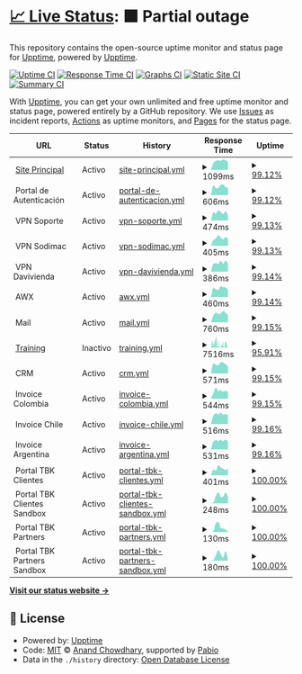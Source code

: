 # [📈 Live Status](https://demo.upptime.js.org): <!--live status--> **🟧 Partial outage**

This repository contains the open-source uptime monitor and status page for [Upptime](https://upptime.js.org), powered by [Upptime](https://github.com/upptime/upptime).

[![Uptime CI](https://github.com/dpkg-i-foo-deb/upptime/workflows/Uptime%20CI/badge.svg)](https://github.com/dpkg-i-foo-deb/upptime/actions?query=workflow%3A%22Uptime+CI%22)
[![Response Time CI](https://github.com/dpkg-i-foo-deb/upptime/workflows/Response%20Time%20CI/badge.svg)](https://github.com/dpkg-i-foo-deb/upptime/actions?query=workflow%3A%22Response+Time+CI%22)
[![Graphs CI](https://github.com/dpkg-i-foo-deb/upptime/workflows/Graphs%20CI/badge.svg)](https://github.com/dpkg-i-foo-deb/upptime/actions?query=workflow%3A%22Graphs+CI%22)
[![Static Site CI](https://github.com/dpkg-i-foo-deb/upptime/workflows/Static%20Site%20CI/badge.svg)](https://github.com/dpkg-i-foo-deb/upptime/actions?query=workflow%3A%22Static+Site+CI%22)
[![Summary CI](https://github.com/dpkg-i-foo-deb/upptime/workflows/Summary%20CI/badge.svg)](https://github.com/dpkg-i-foo-deb/upptime/actions?query=workflow%3A%22Summary+CI%22)

With [Upptime](https://upptime.js.org), you can get your own unlimited and free uptime monitor and status page, powered entirely by a GitHub repository. We use [Issues](https://github.com/upptime/upptime/issues) as incident reports, [Actions](https://github.com/dpkg-i-foo-deb/upptime/actions) as uptime monitors, and [Pages](https://demo.upptime.js.org) for the status page.

<!--start: status pages-->
<!-- This summary is generated by Upptime (https://github.com/upptime/upptime) -->
<!-- Do not edit this manually, your changes will be overwritten -->
<!-- prettier-ignore -->
| URL | Status | History | Response Time | Uptime |
| --- | ------ | ------- | ------------- | ------ |
| <img alt="" src="https://icons.duckduckgo.com/ip3/vc-soft.com.ico" height="13"> [Site Principal](https://vc-soft.com) | Activo | [site-principal.yml](https://github.com/dpkg-i-foo-deb/upptime/commits/HEAD/history/site-principal.yml) | <details><summary><img alt="Response time graph" src="./graphs/site-principal/response-time-week.png" height="20"> 1099ms</summary><br><a href="https://status.vc-soft.com/history/site-principal"><img alt="Response time 1166" src="https://img.shields.io/endpoint?url=https%3A%2F%2Fraw.githubusercontent.com%2Fdpkg-i-foo-deb%2Fupptime%2FHEAD%2Fapi%2Fsite-principal%2Fresponse-time.json"></a><br><a href="https://status.vc-soft.com/history/site-principal"><img alt="24-hour response time 1001" src="https://img.shields.io/endpoint?url=https%3A%2F%2Fraw.githubusercontent.com%2Fdpkg-i-foo-deb%2Fupptime%2FHEAD%2Fapi%2Fsite-principal%2Fresponse-time-day.json"></a><br><a href="https://status.vc-soft.com/history/site-principal"><img alt="7-day response time 1099" src="https://img.shields.io/endpoint?url=https%3A%2F%2Fraw.githubusercontent.com%2Fdpkg-i-foo-deb%2Fupptime%2FHEAD%2Fapi%2Fsite-principal%2Fresponse-time-week.json"></a><br><a href="https://status.vc-soft.com/history/site-principal"><img alt="30-day response time 1080" src="https://img.shields.io/endpoint?url=https%3A%2F%2Fraw.githubusercontent.com%2Fdpkg-i-foo-deb%2Fupptime%2FHEAD%2Fapi%2Fsite-principal%2Fresponse-time-month.json"></a><br><a href="https://status.vc-soft.com/history/site-principal"><img alt="1-year response time 1166" src="https://img.shields.io/endpoint?url=https%3A%2F%2Fraw.githubusercontent.com%2Fdpkg-i-foo-deb%2Fupptime%2FHEAD%2Fapi%2Fsite-principal%2Fresponse-time-year.json"></a></details> | <details><summary><a href="https://status.vc-soft.com/history/site-principal">99.12%</a></summary><a href="https://status.vc-soft.com/history/site-principal"><img alt="All-time uptime 98.89%" src="https://img.shields.io/endpoint?url=https%3A%2F%2Fraw.githubusercontent.com%2Fdpkg-i-foo-deb%2Fupptime%2FHEAD%2Fapi%2Fsite-principal%2Fuptime.json"></a><br><a href="https://status.vc-soft.com/history/site-principal"><img alt="24-hour uptime 100.00%" src="https://img.shields.io/endpoint?url=https%3A%2F%2Fraw.githubusercontent.com%2Fdpkg-i-foo-deb%2Fupptime%2FHEAD%2Fapi%2Fsite-principal%2Fuptime-day.json"></a><br><a href="https://status.vc-soft.com/history/site-principal"><img alt="7-day uptime 99.12%" src="https://img.shields.io/endpoint?url=https%3A%2F%2Fraw.githubusercontent.com%2Fdpkg-i-foo-deb%2Fupptime%2FHEAD%2Fapi%2Fsite-principal%2Fuptime-week.json"></a><br><a href="https://status.vc-soft.com/history/site-principal"><img alt="30-day uptime 98.54%" src="https://img.shields.io/endpoint?url=https%3A%2F%2Fraw.githubusercontent.com%2Fdpkg-i-foo-deb%2Fupptime%2FHEAD%2Fapi%2Fsite-principal%2Fuptime-month.json"></a><br><a href="https://status.vc-soft.com/history/site-principal"><img alt="1-year uptime 98.89%" src="https://img.shields.io/endpoint?url=https%3A%2F%2Fraw.githubusercontent.com%2Fdpkg-i-foo-deb%2Fupptime%2FHEAD%2Fapi%2Fsite-principal%2Fuptime-year.json"></a></details>
| <img alt="" src="https://icons.duckduckgo.com/ip3/null.ico" height="13"> Portal de Autenticación | Activo | [portal-de-autenticacion.yml](https://github.com/dpkg-i-foo-deb/upptime/commits/HEAD/history/portal-de-autenticacion.yml) | <details><summary><img alt="Response time graph" src="./graphs/portal-de-autenticacion/response-time-week.png" height="20"> 606ms</summary><br><a href="https://status.vc-soft.com/history/portal-de-autenticacion"><img alt="Response time 553" src="https://img.shields.io/endpoint?url=https%3A%2F%2Fraw.githubusercontent.com%2Fdpkg-i-foo-deb%2Fupptime%2FHEAD%2Fapi%2Fportal-de-autenticacion%2Fresponse-time.json"></a><br><a href="https://status.vc-soft.com/history/portal-de-autenticacion"><img alt="24-hour response time 535" src="https://img.shields.io/endpoint?url=https%3A%2F%2Fraw.githubusercontent.com%2Fdpkg-i-foo-deb%2Fupptime%2FHEAD%2Fapi%2Fportal-de-autenticacion%2Fresponse-time-day.json"></a><br><a href="https://status.vc-soft.com/history/portal-de-autenticacion"><img alt="7-day response time 606" src="https://img.shields.io/endpoint?url=https%3A%2F%2Fraw.githubusercontent.com%2Fdpkg-i-foo-deb%2Fupptime%2FHEAD%2Fapi%2Fportal-de-autenticacion%2Fresponse-time-week.json"></a><br><a href="https://status.vc-soft.com/history/portal-de-autenticacion"><img alt="30-day response time 553" src="https://img.shields.io/endpoint?url=https%3A%2F%2Fraw.githubusercontent.com%2Fdpkg-i-foo-deb%2Fupptime%2FHEAD%2Fapi%2Fportal-de-autenticacion%2Fresponse-time-month.json"></a><br><a href="https://status.vc-soft.com/history/portal-de-autenticacion"><img alt="1-year response time 553" src="https://img.shields.io/endpoint?url=https%3A%2F%2Fraw.githubusercontent.com%2Fdpkg-i-foo-deb%2Fupptime%2FHEAD%2Fapi%2Fportal-de-autenticacion%2Fresponse-time-year.json"></a></details> | <details><summary><a href="https://status.vc-soft.com/history/portal-de-autenticacion">99.12%</a></summary><a href="https://status.vc-soft.com/history/portal-de-autenticacion"><img alt="All-time uptime 99.49%" src="https://img.shields.io/endpoint?url=https%3A%2F%2Fraw.githubusercontent.com%2Fdpkg-i-foo-deb%2Fupptime%2FHEAD%2Fapi%2Fportal-de-autenticacion%2Fuptime.json"></a><br><a href="https://status.vc-soft.com/history/portal-de-autenticacion"><img alt="24-hour uptime 100.00%" src="https://img.shields.io/endpoint?url=https%3A%2F%2Fraw.githubusercontent.com%2Fdpkg-i-foo-deb%2Fupptime%2FHEAD%2Fapi%2Fportal-de-autenticacion%2Fuptime-day.json"></a><br><a href="https://status.vc-soft.com/history/portal-de-autenticacion"><img alt="7-day uptime 99.12%" src="https://img.shields.io/endpoint?url=https%3A%2F%2Fraw.githubusercontent.com%2Fdpkg-i-foo-deb%2Fupptime%2FHEAD%2Fapi%2Fportal-de-autenticacion%2Fuptime-week.json"></a><br><a href="https://status.vc-soft.com/history/portal-de-autenticacion"><img alt="30-day uptime 99.49%" src="https://img.shields.io/endpoint?url=https%3A%2F%2Fraw.githubusercontent.com%2Fdpkg-i-foo-deb%2Fupptime%2FHEAD%2Fapi%2Fportal-de-autenticacion%2Fuptime-month.json"></a><br><a href="https://status.vc-soft.com/history/portal-de-autenticacion"><img alt="1-year uptime 99.49%" src="https://img.shields.io/endpoint?url=https%3A%2F%2Fraw.githubusercontent.com%2Fdpkg-i-foo-deb%2Fupptime%2FHEAD%2Fapi%2Fportal-de-autenticacion%2Fuptime-year.json"></a></details>
| <img alt="" src="https://icons.duckduckgo.com/ip3/null.ico" height="13"> VPN Soporte | Activo | [vpn-soporte.yml](https://github.com/dpkg-i-foo-deb/upptime/commits/HEAD/history/vpn-soporte.yml) | <details><summary><img alt="Response time graph" src="./graphs/vpn-soporte/response-time-week.png" height="20"> 474ms</summary><br><a href="https://status.vc-soft.com/history/vpn-soporte"><img alt="Response time 415" src="https://img.shields.io/endpoint?url=https%3A%2F%2Fraw.githubusercontent.com%2Fdpkg-i-foo-deb%2Fupptime%2FHEAD%2Fapi%2Fvpn-soporte%2Fresponse-time.json"></a><br><a href="https://status.vc-soft.com/history/vpn-soporte"><img alt="24-hour response time 309" src="https://img.shields.io/endpoint?url=https%3A%2F%2Fraw.githubusercontent.com%2Fdpkg-i-foo-deb%2Fupptime%2FHEAD%2Fapi%2Fvpn-soporte%2Fresponse-time-day.json"></a><br><a href="https://status.vc-soft.com/history/vpn-soporte"><img alt="7-day response time 474" src="https://img.shields.io/endpoint?url=https%3A%2F%2Fraw.githubusercontent.com%2Fdpkg-i-foo-deb%2Fupptime%2FHEAD%2Fapi%2Fvpn-soporte%2Fresponse-time-week.json"></a><br><a href="https://status.vc-soft.com/history/vpn-soporte"><img alt="30-day response time 415" src="https://img.shields.io/endpoint?url=https%3A%2F%2Fraw.githubusercontent.com%2Fdpkg-i-foo-deb%2Fupptime%2FHEAD%2Fapi%2Fvpn-soporte%2Fresponse-time-month.json"></a><br><a href="https://status.vc-soft.com/history/vpn-soporte"><img alt="1-year response time 415" src="https://img.shields.io/endpoint?url=https%3A%2F%2Fraw.githubusercontent.com%2Fdpkg-i-foo-deb%2Fupptime%2FHEAD%2Fapi%2Fvpn-soporte%2Fresponse-time-year.json"></a></details> | <details><summary><a href="https://status.vc-soft.com/history/vpn-soporte">99.13%</a></summary><a href="https://status.vc-soft.com/history/vpn-soporte"><img alt="All-time uptime 99.71%" src="https://img.shields.io/endpoint?url=https%3A%2F%2Fraw.githubusercontent.com%2Fdpkg-i-foo-deb%2Fupptime%2FHEAD%2Fapi%2Fvpn-soporte%2Fuptime.json"></a><br><a href="https://status.vc-soft.com/history/vpn-soporte"><img alt="24-hour uptime 100.00%" src="https://img.shields.io/endpoint?url=https%3A%2F%2Fraw.githubusercontent.com%2Fdpkg-i-foo-deb%2Fupptime%2FHEAD%2Fapi%2Fvpn-soporte%2Fuptime-day.json"></a><br><a href="https://status.vc-soft.com/history/vpn-soporte"><img alt="7-day uptime 99.13%" src="https://img.shields.io/endpoint?url=https%3A%2F%2Fraw.githubusercontent.com%2Fdpkg-i-foo-deb%2Fupptime%2FHEAD%2Fapi%2Fvpn-soporte%2Fuptime-week.json"></a><br><a href="https://status.vc-soft.com/history/vpn-soporte"><img alt="30-day uptime 99.71%" src="https://img.shields.io/endpoint?url=https%3A%2F%2Fraw.githubusercontent.com%2Fdpkg-i-foo-deb%2Fupptime%2FHEAD%2Fapi%2Fvpn-soporte%2Fuptime-month.json"></a><br><a href="https://status.vc-soft.com/history/vpn-soporte"><img alt="1-year uptime 99.71%" src="https://img.shields.io/endpoint?url=https%3A%2F%2Fraw.githubusercontent.com%2Fdpkg-i-foo-deb%2Fupptime%2FHEAD%2Fapi%2Fvpn-soporte%2Fuptime-year.json"></a></details>
| <img alt="" src="https://icons.duckduckgo.com/ip3/null.ico" height="13"> VPN Sodimac | Activo | [vpn-sodimac.yml](https://github.com/dpkg-i-foo-deb/upptime/commits/HEAD/history/vpn-sodimac.yml) | <details><summary><img alt="Response time graph" src="./graphs/vpn-sodimac/response-time-week.png" height="20"> 405ms</summary><br><a href="https://status.vc-soft.com/history/vpn-sodimac"><img alt="Response time 382" src="https://img.shields.io/endpoint?url=https%3A%2F%2Fraw.githubusercontent.com%2Fdpkg-i-foo-deb%2Fupptime%2FHEAD%2Fapi%2Fvpn-sodimac%2Fresponse-time.json"></a><br><a href="https://status.vc-soft.com/history/vpn-sodimac"><img alt="24-hour response time 378" src="https://img.shields.io/endpoint?url=https%3A%2F%2Fraw.githubusercontent.com%2Fdpkg-i-foo-deb%2Fupptime%2FHEAD%2Fapi%2Fvpn-sodimac%2Fresponse-time-day.json"></a><br><a href="https://status.vc-soft.com/history/vpn-sodimac"><img alt="7-day response time 405" src="https://img.shields.io/endpoint?url=https%3A%2F%2Fraw.githubusercontent.com%2Fdpkg-i-foo-deb%2Fupptime%2FHEAD%2Fapi%2Fvpn-sodimac%2Fresponse-time-week.json"></a><br><a href="https://status.vc-soft.com/history/vpn-sodimac"><img alt="30-day response time 382" src="https://img.shields.io/endpoint?url=https%3A%2F%2Fraw.githubusercontent.com%2Fdpkg-i-foo-deb%2Fupptime%2FHEAD%2Fapi%2Fvpn-sodimac%2Fresponse-time-month.json"></a><br><a href="https://status.vc-soft.com/history/vpn-sodimac"><img alt="1-year response time 382" src="https://img.shields.io/endpoint?url=https%3A%2F%2Fraw.githubusercontent.com%2Fdpkg-i-foo-deb%2Fupptime%2FHEAD%2Fapi%2Fvpn-sodimac%2Fresponse-time-year.json"></a></details> | <details><summary><a href="https://status.vc-soft.com/history/vpn-sodimac">99.13%</a></summary><a href="https://status.vc-soft.com/history/vpn-sodimac"><img alt="All-time uptime 99.64%" src="https://img.shields.io/endpoint?url=https%3A%2F%2Fraw.githubusercontent.com%2Fdpkg-i-foo-deb%2Fupptime%2FHEAD%2Fapi%2Fvpn-sodimac%2Fuptime.json"></a><br><a href="https://status.vc-soft.com/history/vpn-sodimac"><img alt="24-hour uptime 100.00%" src="https://img.shields.io/endpoint?url=https%3A%2F%2Fraw.githubusercontent.com%2Fdpkg-i-foo-deb%2Fupptime%2FHEAD%2Fapi%2Fvpn-sodimac%2Fuptime-day.json"></a><br><a href="https://status.vc-soft.com/history/vpn-sodimac"><img alt="7-day uptime 99.13%" src="https://img.shields.io/endpoint?url=https%3A%2F%2Fraw.githubusercontent.com%2Fdpkg-i-foo-deb%2Fupptime%2FHEAD%2Fapi%2Fvpn-sodimac%2Fuptime-week.json"></a><br><a href="https://status.vc-soft.com/history/vpn-sodimac"><img alt="30-day uptime 99.64%" src="https://img.shields.io/endpoint?url=https%3A%2F%2Fraw.githubusercontent.com%2Fdpkg-i-foo-deb%2Fupptime%2FHEAD%2Fapi%2Fvpn-sodimac%2Fuptime-month.json"></a><br><a href="https://status.vc-soft.com/history/vpn-sodimac"><img alt="1-year uptime 99.64%" src="https://img.shields.io/endpoint?url=https%3A%2F%2Fraw.githubusercontent.com%2Fdpkg-i-foo-deb%2Fupptime%2FHEAD%2Fapi%2Fvpn-sodimac%2Fuptime-year.json"></a></details>
| <img alt="" src="https://icons.duckduckgo.com/ip3/null.ico" height="13"> VPN Davivienda | Activo | [vpn-davivienda.yml](https://github.com/dpkg-i-foo-deb/upptime/commits/HEAD/history/vpn-davivienda.yml) | <details><summary><img alt="Response time graph" src="./graphs/vpn-davivienda/response-time-week.png" height="20"> 386ms</summary><br><a href="https://status.vc-soft.com/history/vpn-davivienda"><img alt="Response time 378" src="https://img.shields.io/endpoint?url=https%3A%2F%2Fraw.githubusercontent.com%2Fdpkg-i-foo-deb%2Fupptime%2FHEAD%2Fapi%2Fvpn-davivienda%2Fresponse-time.json"></a><br><a href="https://status.vc-soft.com/history/vpn-davivienda"><img alt="24-hour response time 352" src="https://img.shields.io/endpoint?url=https%3A%2F%2Fraw.githubusercontent.com%2Fdpkg-i-foo-deb%2Fupptime%2FHEAD%2Fapi%2Fvpn-davivienda%2Fresponse-time-day.json"></a><br><a href="https://status.vc-soft.com/history/vpn-davivienda"><img alt="7-day response time 386" src="https://img.shields.io/endpoint?url=https%3A%2F%2Fraw.githubusercontent.com%2Fdpkg-i-foo-deb%2Fupptime%2FHEAD%2Fapi%2Fvpn-davivienda%2Fresponse-time-week.json"></a><br><a href="https://status.vc-soft.com/history/vpn-davivienda"><img alt="30-day response time 378" src="https://img.shields.io/endpoint?url=https%3A%2F%2Fraw.githubusercontent.com%2Fdpkg-i-foo-deb%2Fupptime%2FHEAD%2Fapi%2Fvpn-davivienda%2Fresponse-time-month.json"></a><br><a href="https://status.vc-soft.com/history/vpn-davivienda"><img alt="1-year response time 378" src="https://img.shields.io/endpoint?url=https%3A%2F%2Fraw.githubusercontent.com%2Fdpkg-i-foo-deb%2Fupptime%2FHEAD%2Fapi%2Fvpn-davivienda%2Fresponse-time-year.json"></a></details> | <details><summary><a href="https://status.vc-soft.com/history/vpn-davivienda">99.14%</a></summary><a href="https://status.vc-soft.com/history/vpn-davivienda"><img alt="All-time uptime 99.60%" src="https://img.shields.io/endpoint?url=https%3A%2F%2Fraw.githubusercontent.com%2Fdpkg-i-foo-deb%2Fupptime%2FHEAD%2Fapi%2Fvpn-davivienda%2Fuptime.json"></a><br><a href="https://status.vc-soft.com/history/vpn-davivienda"><img alt="24-hour uptime 100.00%" src="https://img.shields.io/endpoint?url=https%3A%2F%2Fraw.githubusercontent.com%2Fdpkg-i-foo-deb%2Fupptime%2FHEAD%2Fapi%2Fvpn-davivienda%2Fuptime-day.json"></a><br><a href="https://status.vc-soft.com/history/vpn-davivienda"><img alt="7-day uptime 99.14%" src="https://img.shields.io/endpoint?url=https%3A%2F%2Fraw.githubusercontent.com%2Fdpkg-i-foo-deb%2Fupptime%2FHEAD%2Fapi%2Fvpn-davivienda%2Fuptime-week.json"></a><br><a href="https://status.vc-soft.com/history/vpn-davivienda"><img alt="30-day uptime 99.60%" src="https://img.shields.io/endpoint?url=https%3A%2F%2Fraw.githubusercontent.com%2Fdpkg-i-foo-deb%2Fupptime%2FHEAD%2Fapi%2Fvpn-davivienda%2Fuptime-month.json"></a><br><a href="https://status.vc-soft.com/history/vpn-davivienda"><img alt="1-year uptime 99.60%" src="https://img.shields.io/endpoint?url=https%3A%2F%2Fraw.githubusercontent.com%2Fdpkg-i-foo-deb%2Fupptime%2FHEAD%2Fapi%2Fvpn-davivienda%2Fuptime-year.json"></a></details>
| <img alt="" src="https://icons.duckduckgo.com/ip3/null.ico" height="13"> AWX | Activo | [awx.yml](https://github.com/dpkg-i-foo-deb/upptime/commits/HEAD/history/awx.yml) | <details><summary><img alt="Response time graph" src="./graphs/awx/response-time-week.png" height="20"> 460ms</summary><br><a href="https://status.vc-soft.com/history/awx"><img alt="Response time 399" src="https://img.shields.io/endpoint?url=https%3A%2F%2Fraw.githubusercontent.com%2Fdpkg-i-foo-deb%2Fupptime%2FHEAD%2Fapi%2Fawx%2Fresponse-time.json"></a><br><a href="https://status.vc-soft.com/history/awx"><img alt="24-hour response time 385" src="https://img.shields.io/endpoint?url=https%3A%2F%2Fraw.githubusercontent.com%2Fdpkg-i-foo-deb%2Fupptime%2FHEAD%2Fapi%2Fawx%2Fresponse-time-day.json"></a><br><a href="https://status.vc-soft.com/history/awx"><img alt="7-day response time 460" src="https://img.shields.io/endpoint?url=https%3A%2F%2Fraw.githubusercontent.com%2Fdpkg-i-foo-deb%2Fupptime%2FHEAD%2Fapi%2Fawx%2Fresponse-time-week.json"></a><br><a href="https://status.vc-soft.com/history/awx"><img alt="30-day response time 399" src="https://img.shields.io/endpoint?url=https%3A%2F%2Fraw.githubusercontent.com%2Fdpkg-i-foo-deb%2Fupptime%2FHEAD%2Fapi%2Fawx%2Fresponse-time-month.json"></a><br><a href="https://status.vc-soft.com/history/awx"><img alt="1-year response time 399" src="https://img.shields.io/endpoint?url=https%3A%2F%2Fraw.githubusercontent.com%2Fdpkg-i-foo-deb%2Fupptime%2FHEAD%2Fapi%2Fawx%2Fresponse-time-year.json"></a></details> | <details><summary><a href="https://status.vc-soft.com/history/awx">99.14%</a></summary><a href="https://status.vc-soft.com/history/awx"><img alt="All-time uptime 99.50%" src="https://img.shields.io/endpoint?url=https%3A%2F%2Fraw.githubusercontent.com%2Fdpkg-i-foo-deb%2Fupptime%2FHEAD%2Fapi%2Fawx%2Fuptime.json"></a><br><a href="https://status.vc-soft.com/history/awx"><img alt="24-hour uptime 100.00%" src="https://img.shields.io/endpoint?url=https%3A%2F%2Fraw.githubusercontent.com%2Fdpkg-i-foo-deb%2Fupptime%2FHEAD%2Fapi%2Fawx%2Fuptime-day.json"></a><br><a href="https://status.vc-soft.com/history/awx"><img alt="7-day uptime 99.14%" src="https://img.shields.io/endpoint?url=https%3A%2F%2Fraw.githubusercontent.com%2Fdpkg-i-foo-deb%2Fupptime%2FHEAD%2Fapi%2Fawx%2Fuptime-week.json"></a><br><a href="https://status.vc-soft.com/history/awx"><img alt="30-day uptime 99.50%" src="https://img.shields.io/endpoint?url=https%3A%2F%2Fraw.githubusercontent.com%2Fdpkg-i-foo-deb%2Fupptime%2FHEAD%2Fapi%2Fawx%2Fuptime-month.json"></a><br><a href="https://status.vc-soft.com/history/awx"><img alt="1-year uptime 99.50%" src="https://img.shields.io/endpoint?url=https%3A%2F%2Fraw.githubusercontent.com%2Fdpkg-i-foo-deb%2Fupptime%2FHEAD%2Fapi%2Fawx%2Fuptime-year.json"></a></details>
| <img alt="" src="https://icons.duckduckgo.com/ip3/null.ico" height="13"> Mail | Activo | [mail.yml](https://github.com/dpkg-i-foo-deb/upptime/commits/HEAD/history/mail.yml) | <details><summary><img alt="Response time graph" src="./graphs/mail/response-time-week.png" height="20"> 760ms</summary><br><a href="https://status.vc-soft.com/history/mail"><img alt="Response time 710" src="https://img.shields.io/endpoint?url=https%3A%2F%2Fraw.githubusercontent.com%2Fdpkg-i-foo-deb%2Fupptime%2FHEAD%2Fapi%2Fmail%2Fresponse-time.json"></a><br><a href="https://status.vc-soft.com/history/mail"><img alt="24-hour response time 595" src="https://img.shields.io/endpoint?url=https%3A%2F%2Fraw.githubusercontent.com%2Fdpkg-i-foo-deb%2Fupptime%2FHEAD%2Fapi%2Fmail%2Fresponse-time-day.json"></a><br><a href="https://status.vc-soft.com/history/mail"><img alt="7-day response time 760" src="https://img.shields.io/endpoint?url=https%3A%2F%2Fraw.githubusercontent.com%2Fdpkg-i-foo-deb%2Fupptime%2FHEAD%2Fapi%2Fmail%2Fresponse-time-week.json"></a><br><a href="https://status.vc-soft.com/history/mail"><img alt="30-day response time 710" src="https://img.shields.io/endpoint?url=https%3A%2F%2Fraw.githubusercontent.com%2Fdpkg-i-foo-deb%2Fupptime%2FHEAD%2Fapi%2Fmail%2Fresponse-time-month.json"></a><br><a href="https://status.vc-soft.com/history/mail"><img alt="1-year response time 710" src="https://img.shields.io/endpoint?url=https%3A%2F%2Fraw.githubusercontent.com%2Fdpkg-i-foo-deb%2Fupptime%2FHEAD%2Fapi%2Fmail%2Fresponse-time-year.json"></a></details> | <details><summary><a href="https://status.vc-soft.com/history/mail">99.15%</a></summary><a href="https://status.vc-soft.com/history/mail"><img alt="All-time uptime 99.62%" src="https://img.shields.io/endpoint?url=https%3A%2F%2Fraw.githubusercontent.com%2Fdpkg-i-foo-deb%2Fupptime%2FHEAD%2Fapi%2Fmail%2Fuptime.json"></a><br><a href="https://status.vc-soft.com/history/mail"><img alt="24-hour uptime 100.00%" src="https://img.shields.io/endpoint?url=https%3A%2F%2Fraw.githubusercontent.com%2Fdpkg-i-foo-deb%2Fupptime%2FHEAD%2Fapi%2Fmail%2Fuptime-day.json"></a><br><a href="https://status.vc-soft.com/history/mail"><img alt="7-day uptime 99.15%" src="https://img.shields.io/endpoint?url=https%3A%2F%2Fraw.githubusercontent.com%2Fdpkg-i-foo-deb%2Fupptime%2FHEAD%2Fapi%2Fmail%2Fuptime-week.json"></a><br><a href="https://status.vc-soft.com/history/mail"><img alt="30-day uptime 99.62%" src="https://img.shields.io/endpoint?url=https%3A%2F%2Fraw.githubusercontent.com%2Fdpkg-i-foo-deb%2Fupptime%2FHEAD%2Fapi%2Fmail%2Fuptime-month.json"></a><br><a href="https://status.vc-soft.com/history/mail"><img alt="1-year uptime 99.62%" src="https://img.shields.io/endpoint?url=https%3A%2F%2Fraw.githubusercontent.com%2Fdpkg-i-foo-deb%2Fupptime%2FHEAD%2Fapi%2Fmail%2Fuptime-year.json"></a></details>
| <img alt="" src="https://icons.duckduckgo.com/ip3/training.vc-soft.com.ico" height="13"> [Training](https://training.vc-soft.com) | Inactivo | [training.yml](https://github.com/dpkg-i-foo-deb/upptime/commits/HEAD/history/training.yml) | <details><summary><img alt="Response time graph" src="./graphs/training/response-time-week.png" height="20"> 7516ms</summary><br><a href="https://status.vc-soft.com/history/training"><img alt="Response time 1146" src="https://img.shields.io/endpoint?url=https%3A%2F%2Fraw.githubusercontent.com%2Fdpkg-i-foo-deb%2Fupptime%2FHEAD%2Fapi%2Ftraining%2Fresponse-time.json"></a><br><a href="https://status.vc-soft.com/history/training"><img alt="24-hour response time 8068" src="https://img.shields.io/endpoint?url=https%3A%2F%2Fraw.githubusercontent.com%2Fdpkg-i-foo-deb%2Fupptime%2FHEAD%2Fapi%2Ftraining%2Fresponse-time-day.json"></a><br><a href="https://status.vc-soft.com/history/training"><img alt="7-day response time 7516" src="https://img.shields.io/endpoint?url=https%3A%2F%2Fraw.githubusercontent.com%2Fdpkg-i-foo-deb%2Fupptime%2FHEAD%2Fapi%2Ftraining%2Fresponse-time-week.json"></a><br><a href="https://status.vc-soft.com/history/training"><img alt="30-day response time 4080" src="https://img.shields.io/endpoint?url=https%3A%2F%2Fraw.githubusercontent.com%2Fdpkg-i-foo-deb%2Fupptime%2FHEAD%2Fapi%2Ftraining%2Fresponse-time-month.json"></a><br><a href="https://status.vc-soft.com/history/training"><img alt="1-year response time 1146" src="https://img.shields.io/endpoint?url=https%3A%2F%2Fraw.githubusercontent.com%2Fdpkg-i-foo-deb%2Fupptime%2FHEAD%2Fapi%2Ftraining%2Fresponse-time-year.json"></a></details> | <details><summary><a href="https://status.vc-soft.com/history/training">95.91%</a></summary><a href="https://status.vc-soft.com/history/training"><img alt="All-time uptime 98.90%" src="https://img.shields.io/endpoint?url=https%3A%2F%2Fraw.githubusercontent.com%2Fdpkg-i-foo-deb%2Fupptime%2FHEAD%2Fapi%2Ftraining%2Fuptime.json"></a><br><a href="https://status.vc-soft.com/history/training"><img alt="24-hour uptime 96.85%" src="https://img.shields.io/endpoint?url=https%3A%2F%2Fraw.githubusercontent.com%2Fdpkg-i-foo-deb%2Fupptime%2FHEAD%2Fapi%2Ftraining%2Fuptime-day.json"></a><br><a href="https://status.vc-soft.com/history/training"><img alt="7-day uptime 95.91%" src="https://img.shields.io/endpoint?url=https%3A%2F%2Fraw.githubusercontent.com%2Fdpkg-i-foo-deb%2Fupptime%2FHEAD%2Fapi%2Ftraining%2Fuptime-week.json"></a><br><a href="https://status.vc-soft.com/history/training"><img alt="30-day uptime 97.80%" src="https://img.shields.io/endpoint?url=https%3A%2F%2Fraw.githubusercontent.com%2Fdpkg-i-foo-deb%2Fupptime%2FHEAD%2Fapi%2Ftraining%2Fuptime-month.json"></a><br><a href="https://status.vc-soft.com/history/training"><img alt="1-year uptime 98.90%" src="https://img.shields.io/endpoint?url=https%3A%2F%2Fraw.githubusercontent.com%2Fdpkg-i-foo-deb%2Fupptime%2FHEAD%2Fapi%2Ftraining%2Fuptime-year.json"></a></details>
| <img alt="" src="https://icons.duckduckgo.com/ip3/null.ico" height="13"> CRM | Activo | [crm.yml](https://github.com/dpkg-i-foo-deb/upptime/commits/HEAD/history/crm.yml) | <details><summary><img alt="Response time graph" src="./graphs/crm/response-time-week.png" height="20"> 571ms</summary><br><a href="https://status.vc-soft.com/history/crm"><img alt="Response time 1212" src="https://img.shields.io/endpoint?url=https%3A%2F%2Fraw.githubusercontent.com%2Fdpkg-i-foo-deb%2Fupptime%2FHEAD%2Fapi%2Fcrm%2Fresponse-time.json"></a><br><a href="https://status.vc-soft.com/history/crm"><img alt="24-hour response time 424" src="https://img.shields.io/endpoint?url=https%3A%2F%2Fraw.githubusercontent.com%2Fdpkg-i-foo-deb%2Fupptime%2FHEAD%2Fapi%2Fcrm%2Fresponse-time-day.json"></a><br><a href="https://status.vc-soft.com/history/crm"><img alt="7-day response time 571" src="https://img.shields.io/endpoint?url=https%3A%2F%2Fraw.githubusercontent.com%2Fdpkg-i-foo-deb%2Fupptime%2FHEAD%2Fapi%2Fcrm%2Fresponse-time-week.json"></a><br><a href="https://status.vc-soft.com/history/crm"><img alt="30-day response time 535" src="https://img.shields.io/endpoint?url=https%3A%2F%2Fraw.githubusercontent.com%2Fdpkg-i-foo-deb%2Fupptime%2FHEAD%2Fapi%2Fcrm%2Fresponse-time-month.json"></a><br><a href="https://status.vc-soft.com/history/crm"><img alt="1-year response time 1212" src="https://img.shields.io/endpoint?url=https%3A%2F%2Fraw.githubusercontent.com%2Fdpkg-i-foo-deb%2Fupptime%2FHEAD%2Fapi%2Fcrm%2Fresponse-time-year.json"></a></details> | <details><summary><a href="https://status.vc-soft.com/history/crm">99.15%</a></summary><a href="https://status.vc-soft.com/history/crm"><img alt="All-time uptime 87.09%" src="https://img.shields.io/endpoint?url=https%3A%2F%2Fraw.githubusercontent.com%2Fdpkg-i-foo-deb%2Fupptime%2FHEAD%2Fapi%2Fcrm%2Fuptime.json"></a><br><a href="https://status.vc-soft.com/history/crm"><img alt="24-hour uptime 100.00%" src="https://img.shields.io/endpoint?url=https%3A%2F%2Fraw.githubusercontent.com%2Fdpkg-i-foo-deb%2Fupptime%2FHEAD%2Fapi%2Fcrm%2Fuptime-day.json"></a><br><a href="https://status.vc-soft.com/history/crm"><img alt="7-day uptime 99.15%" src="https://img.shields.io/endpoint?url=https%3A%2F%2Fraw.githubusercontent.com%2Fdpkg-i-foo-deb%2Fupptime%2FHEAD%2Fapi%2Fcrm%2Fuptime-week.json"></a><br><a href="https://status.vc-soft.com/history/crm"><img alt="30-day uptime 99.67%" src="https://img.shields.io/endpoint?url=https%3A%2F%2Fraw.githubusercontent.com%2Fdpkg-i-foo-deb%2Fupptime%2FHEAD%2Fapi%2Fcrm%2Fuptime-month.json"></a><br><a href="https://status.vc-soft.com/history/crm"><img alt="1-year uptime 87.09%" src="https://img.shields.io/endpoint?url=https%3A%2F%2Fraw.githubusercontent.com%2Fdpkg-i-foo-deb%2Fupptime%2FHEAD%2Fapi%2Fcrm%2Fuptime-year.json"></a></details>
| <img alt="" src="https://icons.duckduckgo.com/ip3/null.ico" height="13"> Invoice Colombia | Activo | [invoice-colombia.yml](https://github.com/dpkg-i-foo-deb/upptime/commits/HEAD/history/invoice-colombia.yml) | <details><summary><img alt="Response time graph" src="./graphs/invoice-colombia/response-time-week.png" height="20"> 544ms</summary><br><a href="https://status.vc-soft.com/history/invoice-colombia"><img alt="Response time 1159" src="https://img.shields.io/endpoint?url=https%3A%2F%2Fraw.githubusercontent.com%2Fdpkg-i-foo-deb%2Fupptime%2FHEAD%2Fapi%2Finvoice-colombia%2Fresponse-time.json"></a><br><a href="https://status.vc-soft.com/history/invoice-colombia"><img alt="24-hour response time 479" src="https://img.shields.io/endpoint?url=https%3A%2F%2Fraw.githubusercontent.com%2Fdpkg-i-foo-deb%2Fupptime%2FHEAD%2Fapi%2Finvoice-colombia%2Fresponse-time-day.json"></a><br><a href="https://status.vc-soft.com/history/invoice-colombia"><img alt="7-day response time 544" src="https://img.shields.io/endpoint?url=https%3A%2F%2Fraw.githubusercontent.com%2Fdpkg-i-foo-deb%2Fupptime%2FHEAD%2Fapi%2Finvoice-colombia%2Fresponse-time-week.json"></a><br><a href="https://status.vc-soft.com/history/invoice-colombia"><img alt="30-day response time 518" src="https://img.shields.io/endpoint?url=https%3A%2F%2Fraw.githubusercontent.com%2Fdpkg-i-foo-deb%2Fupptime%2FHEAD%2Fapi%2Finvoice-colombia%2Fresponse-time-month.json"></a><br><a href="https://status.vc-soft.com/history/invoice-colombia"><img alt="1-year response time 1192" src="https://img.shields.io/endpoint?url=https%3A%2F%2Fraw.githubusercontent.com%2Fdpkg-i-foo-deb%2Fupptime%2FHEAD%2Fapi%2Finvoice-colombia%2Fresponse-time-year.json"></a></details> | <details><summary><a href="https://status.vc-soft.com/history/invoice-colombia">99.15%</a></summary><a href="https://status.vc-soft.com/history/invoice-colombia"><img alt="All-time uptime 86.14%" src="https://img.shields.io/endpoint?url=https%3A%2F%2Fraw.githubusercontent.com%2Fdpkg-i-foo-deb%2Fupptime%2FHEAD%2Fapi%2Finvoice-colombia%2Fuptime.json"></a><br><a href="https://status.vc-soft.com/history/invoice-colombia"><img alt="24-hour uptime 100.00%" src="https://img.shields.io/endpoint?url=https%3A%2F%2Fraw.githubusercontent.com%2Fdpkg-i-foo-deb%2Fupptime%2FHEAD%2Fapi%2Finvoice-colombia%2Fuptime-day.json"></a><br><a href="https://status.vc-soft.com/history/invoice-colombia"><img alt="7-day uptime 99.15%" src="https://img.shields.io/endpoint?url=https%3A%2F%2Fraw.githubusercontent.com%2Fdpkg-i-foo-deb%2Fupptime%2FHEAD%2Fapi%2Finvoice-colombia%2Fuptime-week.json"></a><br><a href="https://status.vc-soft.com/history/invoice-colombia"><img alt="30-day uptime 99.75%" src="https://img.shields.io/endpoint?url=https%3A%2F%2Fraw.githubusercontent.com%2Fdpkg-i-foo-deb%2Fupptime%2FHEAD%2Fapi%2Finvoice-colombia%2Fuptime-month.json"></a><br><a href="https://status.vc-soft.com/history/invoice-colombia"><img alt="1-year uptime 84.90%" src="https://img.shields.io/endpoint?url=https%3A%2F%2Fraw.githubusercontent.com%2Fdpkg-i-foo-deb%2Fupptime%2FHEAD%2Fapi%2Finvoice-colombia%2Fuptime-year.json"></a></details>
| <img alt="" src="https://icons.duckduckgo.com/ip3/null.ico" height="13"> Invoice Chile | Activo | [invoice-chile.yml](https://github.com/dpkg-i-foo-deb/upptime/commits/HEAD/history/invoice-chile.yml) | <details><summary><img alt="Response time graph" src="./graphs/invoice-chile/response-time-week.png" height="20"> 516ms</summary><br><a href="https://status.vc-soft.com/history/invoice-chile"><img alt="Response time 1084" src="https://img.shields.io/endpoint?url=https%3A%2F%2Fraw.githubusercontent.com%2Fdpkg-i-foo-deb%2Fupptime%2FHEAD%2Fapi%2Finvoice-chile%2Fresponse-time.json"></a><br><a href="https://status.vc-soft.com/history/invoice-chile"><img alt="24-hour response time 479" src="https://img.shields.io/endpoint?url=https%3A%2F%2Fraw.githubusercontent.com%2Fdpkg-i-foo-deb%2Fupptime%2FHEAD%2Fapi%2Finvoice-chile%2Fresponse-time-day.json"></a><br><a href="https://status.vc-soft.com/history/invoice-chile"><img alt="7-day response time 516" src="https://img.shields.io/endpoint?url=https%3A%2F%2Fraw.githubusercontent.com%2Fdpkg-i-foo-deb%2Fupptime%2FHEAD%2Fapi%2Finvoice-chile%2Fresponse-time-week.json"></a><br><a href="https://status.vc-soft.com/history/invoice-chile"><img alt="30-day response time 1195" src="https://img.shields.io/endpoint?url=https%3A%2F%2Fraw.githubusercontent.com%2Fdpkg-i-foo-deb%2Fupptime%2FHEAD%2Fapi%2Finvoice-chile%2Fresponse-time-month.json"></a><br><a href="https://status.vc-soft.com/history/invoice-chile"><img alt="1-year response time 1154" src="https://img.shields.io/endpoint?url=https%3A%2F%2Fraw.githubusercontent.com%2Fdpkg-i-foo-deb%2Fupptime%2FHEAD%2Fapi%2Finvoice-chile%2Fresponse-time-year.json"></a></details> | <details><summary><a href="https://status.vc-soft.com/history/invoice-chile">99.16%</a></summary><a href="https://status.vc-soft.com/history/invoice-chile"><img alt="All-time uptime 86.15%" src="https://img.shields.io/endpoint?url=https%3A%2F%2Fraw.githubusercontent.com%2Fdpkg-i-foo-deb%2Fupptime%2FHEAD%2Fapi%2Finvoice-chile%2Fuptime.json"></a><br><a href="https://status.vc-soft.com/history/invoice-chile"><img alt="24-hour uptime 100.00%" src="https://img.shields.io/endpoint?url=https%3A%2F%2Fraw.githubusercontent.com%2Fdpkg-i-foo-deb%2Fupptime%2FHEAD%2Fapi%2Finvoice-chile%2Fuptime-day.json"></a><br><a href="https://status.vc-soft.com/history/invoice-chile"><img alt="7-day uptime 99.16%" src="https://img.shields.io/endpoint?url=https%3A%2F%2Fraw.githubusercontent.com%2Fdpkg-i-foo-deb%2Fupptime%2FHEAD%2Fapi%2Finvoice-chile%2Fuptime-week.json"></a><br><a href="https://status.vc-soft.com/history/invoice-chile"><img alt="30-day uptime 99.75%" src="https://img.shields.io/endpoint?url=https%3A%2F%2Fraw.githubusercontent.com%2Fdpkg-i-foo-deb%2Fupptime%2FHEAD%2Fapi%2Finvoice-chile%2Fuptime-month.json"></a><br><a href="https://status.vc-soft.com/history/invoice-chile"><img alt="1-year uptime 84.91%" src="https://img.shields.io/endpoint?url=https%3A%2F%2Fraw.githubusercontent.com%2Fdpkg-i-foo-deb%2Fupptime%2FHEAD%2Fapi%2Finvoice-chile%2Fuptime-year.json"></a></details>
| <img alt="" src="https://icons.duckduckgo.com/ip3/null.ico" height="13"> Invoice Argentina | Activo | [invoice-argentina.yml](https://github.com/dpkg-i-foo-deb/upptime/commits/HEAD/history/invoice-argentina.yml) | <details><summary><img alt="Response time graph" src="./graphs/invoice-argentina/response-time-week.png" height="20"> 531ms</summary><br><a href="https://status.vc-soft.com/history/invoice-argentina"><img alt="Response time 975" src="https://img.shields.io/endpoint?url=https%3A%2F%2Fraw.githubusercontent.com%2Fdpkg-i-foo-deb%2Fupptime%2FHEAD%2Fapi%2Finvoice-argentina%2Fresponse-time.json"></a><br><a href="https://status.vc-soft.com/history/invoice-argentina"><img alt="24-hour response time 468" src="https://img.shields.io/endpoint?url=https%3A%2F%2Fraw.githubusercontent.com%2Fdpkg-i-foo-deb%2Fupptime%2FHEAD%2Fapi%2Finvoice-argentina%2Fresponse-time-day.json"></a><br><a href="https://status.vc-soft.com/history/invoice-argentina"><img alt="7-day response time 531" src="https://img.shields.io/endpoint?url=https%3A%2F%2Fraw.githubusercontent.com%2Fdpkg-i-foo-deb%2Fupptime%2FHEAD%2Fapi%2Finvoice-argentina%2Fresponse-time-week.json"></a><br><a href="https://status.vc-soft.com/history/invoice-argentina"><img alt="30-day response time 1084" src="https://img.shields.io/endpoint?url=https%3A%2F%2Fraw.githubusercontent.com%2Fdpkg-i-foo-deb%2Fupptime%2FHEAD%2Fapi%2Finvoice-argentina%2Fresponse-time-month.json"></a><br><a href="https://status.vc-soft.com/history/invoice-argentina"><img alt="1-year response time 1035" src="https://img.shields.io/endpoint?url=https%3A%2F%2Fraw.githubusercontent.com%2Fdpkg-i-foo-deb%2Fupptime%2FHEAD%2Fapi%2Finvoice-argentina%2Fresponse-time-year.json"></a></details> | <details><summary><a href="https://status.vc-soft.com/history/invoice-argentina">99.16%</a></summary><a href="https://status.vc-soft.com/history/invoice-argentina"><img alt="All-time uptime 86.16%" src="https://img.shields.io/endpoint?url=https%3A%2F%2Fraw.githubusercontent.com%2Fdpkg-i-foo-deb%2Fupptime%2FHEAD%2Fapi%2Finvoice-argentina%2Fuptime.json"></a><br><a href="https://status.vc-soft.com/history/invoice-argentina"><img alt="24-hour uptime 100.00%" src="https://img.shields.io/endpoint?url=https%3A%2F%2Fraw.githubusercontent.com%2Fdpkg-i-foo-deb%2Fupptime%2FHEAD%2Fapi%2Finvoice-argentina%2Fuptime-day.json"></a><br><a href="https://status.vc-soft.com/history/invoice-argentina"><img alt="7-day uptime 99.16%" src="https://img.shields.io/endpoint?url=https%3A%2F%2Fraw.githubusercontent.com%2Fdpkg-i-foo-deb%2Fupptime%2FHEAD%2Fapi%2Finvoice-argentina%2Fuptime-week.json"></a><br><a href="https://status.vc-soft.com/history/invoice-argentina"><img alt="30-day uptime 99.76%" src="https://img.shields.io/endpoint?url=https%3A%2F%2Fraw.githubusercontent.com%2Fdpkg-i-foo-deb%2Fupptime%2FHEAD%2Fapi%2Finvoice-argentina%2Fuptime-month.json"></a><br><a href="https://status.vc-soft.com/history/invoice-argentina"><img alt="1-year uptime 84.92%" src="https://img.shields.io/endpoint?url=https%3A%2F%2Fraw.githubusercontent.com%2Fdpkg-i-foo-deb%2Fupptime%2FHEAD%2Fapi%2Finvoice-argentina%2Fuptime-year.json"></a></details>
| <img alt="" src="https://icons.duckduckgo.com/ip3/null.ico" height="13"> Portal TBK Clientes | Activo | [portal-tbk-clientes.yml](https://github.com/dpkg-i-foo-deb/upptime/commits/HEAD/history/portal-tbk-clientes.yml) | <details><summary><img alt="Response time graph" src="./graphs/portal-tbk-clientes/response-time-week.png" height="20"> 401ms</summary><br><a href="https://status.vc-soft.com/history/portal-tbk-clientes"><img alt="Response time 325" src="https://img.shields.io/endpoint?url=https%3A%2F%2Fraw.githubusercontent.com%2Fdpkg-i-foo-deb%2Fupptime%2FHEAD%2Fapi%2Fportal-tbk-clientes%2Fresponse-time.json"></a><br><a href="https://status.vc-soft.com/history/portal-tbk-clientes"><img alt="24-hour response time 404" src="https://img.shields.io/endpoint?url=https%3A%2F%2Fraw.githubusercontent.com%2Fdpkg-i-foo-deb%2Fupptime%2FHEAD%2Fapi%2Fportal-tbk-clientes%2Fresponse-time-day.json"></a><br><a href="https://status.vc-soft.com/history/portal-tbk-clientes"><img alt="7-day response time 401" src="https://img.shields.io/endpoint?url=https%3A%2F%2Fraw.githubusercontent.com%2Fdpkg-i-foo-deb%2Fupptime%2FHEAD%2Fapi%2Fportal-tbk-clientes%2Fresponse-time-week.json"></a><br><a href="https://status.vc-soft.com/history/portal-tbk-clientes"><img alt="30-day response time 369" src="https://img.shields.io/endpoint?url=https%3A%2F%2Fraw.githubusercontent.com%2Fdpkg-i-foo-deb%2Fupptime%2FHEAD%2Fapi%2Fportal-tbk-clientes%2Fresponse-time-month.json"></a><br><a href="https://status.vc-soft.com/history/portal-tbk-clientes"><img alt="1-year response time 325" src="https://img.shields.io/endpoint?url=https%3A%2F%2Fraw.githubusercontent.com%2Fdpkg-i-foo-deb%2Fupptime%2FHEAD%2Fapi%2Fportal-tbk-clientes%2Fresponse-time-year.json"></a></details> | <details><summary><a href="https://status.vc-soft.com/history/portal-tbk-clientes">100.00%</a></summary><a href="https://status.vc-soft.com/history/portal-tbk-clientes"><img alt="All-time uptime 96.64%" src="https://img.shields.io/endpoint?url=https%3A%2F%2Fraw.githubusercontent.com%2Fdpkg-i-foo-deb%2Fupptime%2FHEAD%2Fapi%2Fportal-tbk-clientes%2Fuptime.json"></a><br><a href="https://status.vc-soft.com/history/portal-tbk-clientes"><img alt="24-hour uptime 100.00%" src="https://img.shields.io/endpoint?url=https%3A%2F%2Fraw.githubusercontent.com%2Fdpkg-i-foo-deb%2Fupptime%2FHEAD%2Fapi%2Fportal-tbk-clientes%2Fuptime-day.json"></a><br><a href="https://status.vc-soft.com/history/portal-tbk-clientes"><img alt="7-day uptime 100.00%" src="https://img.shields.io/endpoint?url=https%3A%2F%2Fraw.githubusercontent.com%2Fdpkg-i-foo-deb%2Fupptime%2FHEAD%2Fapi%2Fportal-tbk-clientes%2Fuptime-week.json"></a><br><a href="https://status.vc-soft.com/history/portal-tbk-clientes"><img alt="30-day uptime 100.00%" src="https://img.shields.io/endpoint?url=https%3A%2F%2Fraw.githubusercontent.com%2Fdpkg-i-foo-deb%2Fupptime%2FHEAD%2Fapi%2Fportal-tbk-clientes%2Fuptime-month.json"></a><br><a href="https://status.vc-soft.com/history/portal-tbk-clientes"><img alt="1-year uptime 96.64%" src="https://img.shields.io/endpoint?url=https%3A%2F%2Fraw.githubusercontent.com%2Fdpkg-i-foo-deb%2Fupptime%2FHEAD%2Fapi%2Fportal-tbk-clientes%2Fuptime-year.json"></a></details>
| <img alt="" src="https://icons.duckduckgo.com/ip3/null.ico" height="13"> Portal TBK Clientes Sandbox | Activo | [portal-tbk-clientes-sandbox.yml](https://github.com/dpkg-i-foo-deb/upptime/commits/HEAD/history/portal-tbk-clientes-sandbox.yml) | <details><summary><img alt="Response time graph" src="./graphs/portal-tbk-clientes-sandbox/response-time-week.png" height="20"> 248ms</summary><br><a href="https://status.vc-soft.com/history/portal-tbk-clientes-sandbox"><img alt="Response time 217" src="https://img.shields.io/endpoint?url=https%3A%2F%2Fraw.githubusercontent.com%2Fdpkg-i-foo-deb%2Fupptime%2FHEAD%2Fapi%2Fportal-tbk-clientes-sandbox%2Fresponse-time.json"></a><br><a href="https://status.vc-soft.com/history/portal-tbk-clientes-sandbox"><img alt="24-hour response time 228" src="https://img.shields.io/endpoint?url=https%3A%2F%2Fraw.githubusercontent.com%2Fdpkg-i-foo-deb%2Fupptime%2FHEAD%2Fapi%2Fportal-tbk-clientes-sandbox%2Fresponse-time-day.json"></a><br><a href="https://status.vc-soft.com/history/portal-tbk-clientes-sandbox"><img alt="7-day response time 248" src="https://img.shields.io/endpoint?url=https%3A%2F%2Fraw.githubusercontent.com%2Fdpkg-i-foo-deb%2Fupptime%2FHEAD%2Fapi%2Fportal-tbk-clientes-sandbox%2Fresponse-time-week.json"></a><br><a href="https://status.vc-soft.com/history/portal-tbk-clientes-sandbox"><img alt="30-day response time 161" src="https://img.shields.io/endpoint?url=https%3A%2F%2Fraw.githubusercontent.com%2Fdpkg-i-foo-deb%2Fupptime%2FHEAD%2Fapi%2Fportal-tbk-clientes-sandbox%2Fresponse-time-month.json"></a><br><a href="https://status.vc-soft.com/history/portal-tbk-clientes-sandbox"><img alt="1-year response time 217" src="https://img.shields.io/endpoint?url=https%3A%2F%2Fraw.githubusercontent.com%2Fdpkg-i-foo-deb%2Fupptime%2FHEAD%2Fapi%2Fportal-tbk-clientes-sandbox%2Fresponse-time-year.json"></a></details> | <details><summary><a href="https://status.vc-soft.com/history/portal-tbk-clientes-sandbox">100.00%</a></summary><a href="https://status.vc-soft.com/history/portal-tbk-clientes-sandbox"><img alt="All-time uptime 96.64%" src="https://img.shields.io/endpoint?url=https%3A%2F%2Fraw.githubusercontent.com%2Fdpkg-i-foo-deb%2Fupptime%2FHEAD%2Fapi%2Fportal-tbk-clientes-sandbox%2Fuptime.json"></a><br><a href="https://status.vc-soft.com/history/portal-tbk-clientes-sandbox"><img alt="24-hour uptime 100.00%" src="https://img.shields.io/endpoint?url=https%3A%2F%2Fraw.githubusercontent.com%2Fdpkg-i-foo-deb%2Fupptime%2FHEAD%2Fapi%2Fportal-tbk-clientes-sandbox%2Fuptime-day.json"></a><br><a href="https://status.vc-soft.com/history/portal-tbk-clientes-sandbox"><img alt="7-day uptime 100.00%" src="https://img.shields.io/endpoint?url=https%3A%2F%2Fraw.githubusercontent.com%2Fdpkg-i-foo-deb%2Fupptime%2FHEAD%2Fapi%2Fportal-tbk-clientes-sandbox%2Fuptime-week.json"></a><br><a href="https://status.vc-soft.com/history/portal-tbk-clientes-sandbox"><img alt="30-day uptime 100.00%" src="https://img.shields.io/endpoint?url=https%3A%2F%2Fraw.githubusercontent.com%2Fdpkg-i-foo-deb%2Fupptime%2FHEAD%2Fapi%2Fportal-tbk-clientes-sandbox%2Fuptime-month.json"></a><br><a href="https://status.vc-soft.com/history/portal-tbk-clientes-sandbox"><img alt="1-year uptime 96.64%" src="https://img.shields.io/endpoint?url=https%3A%2F%2Fraw.githubusercontent.com%2Fdpkg-i-foo-deb%2Fupptime%2FHEAD%2Fapi%2Fportal-tbk-clientes-sandbox%2Fuptime-year.json"></a></details>
| <img alt="" src="https://icons.duckduckgo.com/ip3/null.ico" height="13"> Portal TBK Partners | Activo | [portal-tbk-partners.yml](https://github.com/dpkg-i-foo-deb/upptime/commits/HEAD/history/portal-tbk-partners.yml) | <details><summary><img alt="Response time graph" src="./graphs/portal-tbk-partners/response-time-week.png" height="20"> 130ms</summary><br><a href="https://status.vc-soft.com/history/portal-tbk-partners"><img alt="Response time 164" src="https://img.shields.io/endpoint?url=https%3A%2F%2Fraw.githubusercontent.com%2Fdpkg-i-foo-deb%2Fupptime%2FHEAD%2Fapi%2Fportal-tbk-partners%2Fresponse-time.json"></a><br><a href="https://status.vc-soft.com/history/portal-tbk-partners"><img alt="24-hour response time 18" src="https://img.shields.io/endpoint?url=https%3A%2F%2Fraw.githubusercontent.com%2Fdpkg-i-foo-deb%2Fupptime%2FHEAD%2Fapi%2Fportal-tbk-partners%2Fresponse-time-day.json"></a><br><a href="https://status.vc-soft.com/history/portal-tbk-partners"><img alt="7-day response time 130" src="https://img.shields.io/endpoint?url=https%3A%2F%2Fraw.githubusercontent.com%2Fdpkg-i-foo-deb%2Fupptime%2FHEAD%2Fapi%2Fportal-tbk-partners%2Fresponse-time-week.json"></a><br><a href="https://status.vc-soft.com/history/portal-tbk-partners"><img alt="30-day response time 139" src="https://img.shields.io/endpoint?url=https%3A%2F%2Fraw.githubusercontent.com%2Fdpkg-i-foo-deb%2Fupptime%2FHEAD%2Fapi%2Fportal-tbk-partners%2Fresponse-time-month.json"></a><br><a href="https://status.vc-soft.com/history/portal-tbk-partners"><img alt="1-year response time 164" src="https://img.shields.io/endpoint?url=https%3A%2F%2Fraw.githubusercontent.com%2Fdpkg-i-foo-deb%2Fupptime%2FHEAD%2Fapi%2Fportal-tbk-partners%2Fresponse-time-year.json"></a></details> | <details><summary><a href="https://status.vc-soft.com/history/portal-tbk-partners">100.00%</a></summary><a href="https://status.vc-soft.com/history/portal-tbk-partners"><img alt="All-time uptime 96.65%" src="https://img.shields.io/endpoint?url=https%3A%2F%2Fraw.githubusercontent.com%2Fdpkg-i-foo-deb%2Fupptime%2FHEAD%2Fapi%2Fportal-tbk-partners%2Fuptime.json"></a><br><a href="https://status.vc-soft.com/history/portal-tbk-partners"><img alt="24-hour uptime 100.00%" src="https://img.shields.io/endpoint?url=https%3A%2F%2Fraw.githubusercontent.com%2Fdpkg-i-foo-deb%2Fupptime%2FHEAD%2Fapi%2Fportal-tbk-partners%2Fuptime-day.json"></a><br><a href="https://status.vc-soft.com/history/portal-tbk-partners"><img alt="7-day uptime 100.00%" src="https://img.shields.io/endpoint?url=https%3A%2F%2Fraw.githubusercontent.com%2Fdpkg-i-foo-deb%2Fupptime%2FHEAD%2Fapi%2Fportal-tbk-partners%2Fuptime-week.json"></a><br><a href="https://status.vc-soft.com/history/portal-tbk-partners"><img alt="30-day uptime 100.00%" src="https://img.shields.io/endpoint?url=https%3A%2F%2Fraw.githubusercontent.com%2Fdpkg-i-foo-deb%2Fupptime%2FHEAD%2Fapi%2Fportal-tbk-partners%2Fuptime-month.json"></a><br><a href="https://status.vc-soft.com/history/portal-tbk-partners"><img alt="1-year uptime 96.65%" src="https://img.shields.io/endpoint?url=https%3A%2F%2Fraw.githubusercontent.com%2Fdpkg-i-foo-deb%2Fupptime%2FHEAD%2Fapi%2Fportal-tbk-partners%2Fuptime-year.json"></a></details>
| <img alt="" src="https://icons.duckduckgo.com/ip3/null.ico" height="13"> Portal TBK Partners Sandbox | Activo | [portal-tbk-partners-sandbox.yml](https://github.com/dpkg-i-foo-deb/upptime/commits/HEAD/history/portal-tbk-partners-sandbox.yml) | <details><summary><img alt="Response time graph" src="./graphs/portal-tbk-partners-sandbox/response-time-week.png" height="20"> 180ms</summary><br><a href="https://status.vc-soft.com/history/portal-tbk-partners-sandbox"><img alt="Response time 256" src="https://img.shields.io/endpoint?url=https%3A%2F%2Fraw.githubusercontent.com%2Fdpkg-i-foo-deb%2Fupptime%2FHEAD%2Fapi%2Fportal-tbk-partners-sandbox%2Fresponse-time.json"></a><br><a href="https://status.vc-soft.com/history/portal-tbk-partners-sandbox"><img alt="24-hour response time 15" src="https://img.shields.io/endpoint?url=https%3A%2F%2Fraw.githubusercontent.com%2Fdpkg-i-foo-deb%2Fupptime%2FHEAD%2Fapi%2Fportal-tbk-partners-sandbox%2Fresponse-time-day.json"></a><br><a href="https://status.vc-soft.com/history/portal-tbk-partners-sandbox"><img alt="7-day response time 180" src="https://img.shields.io/endpoint?url=https%3A%2F%2Fraw.githubusercontent.com%2Fdpkg-i-foo-deb%2Fupptime%2FHEAD%2Fapi%2Fportal-tbk-partners-sandbox%2Fresponse-time-week.json"></a><br><a href="https://status.vc-soft.com/history/portal-tbk-partners-sandbox"><img alt="30-day response time 160" src="https://img.shields.io/endpoint?url=https%3A%2F%2Fraw.githubusercontent.com%2Fdpkg-i-foo-deb%2Fupptime%2FHEAD%2Fapi%2Fportal-tbk-partners-sandbox%2Fresponse-time-month.json"></a><br><a href="https://status.vc-soft.com/history/portal-tbk-partners-sandbox"><img alt="1-year response time 256" src="https://img.shields.io/endpoint?url=https%3A%2F%2Fraw.githubusercontent.com%2Fdpkg-i-foo-deb%2Fupptime%2FHEAD%2Fapi%2Fportal-tbk-partners-sandbox%2Fresponse-time-year.json"></a></details> | <details><summary><a href="https://status.vc-soft.com/history/portal-tbk-partners-sandbox">100.00%</a></summary><a href="https://status.vc-soft.com/history/portal-tbk-partners-sandbox"><img alt="All-time uptime 96.64%" src="https://img.shields.io/endpoint?url=https%3A%2F%2Fraw.githubusercontent.com%2Fdpkg-i-foo-deb%2Fupptime%2FHEAD%2Fapi%2Fportal-tbk-partners-sandbox%2Fuptime.json"></a><br><a href="https://status.vc-soft.com/history/portal-tbk-partners-sandbox"><img alt="24-hour uptime 100.00%" src="https://img.shields.io/endpoint?url=https%3A%2F%2Fraw.githubusercontent.com%2Fdpkg-i-foo-deb%2Fupptime%2FHEAD%2Fapi%2Fportal-tbk-partners-sandbox%2Fuptime-day.json"></a><br><a href="https://status.vc-soft.com/history/portal-tbk-partners-sandbox"><img alt="7-day uptime 100.00%" src="https://img.shields.io/endpoint?url=https%3A%2F%2Fraw.githubusercontent.com%2Fdpkg-i-foo-deb%2Fupptime%2FHEAD%2Fapi%2Fportal-tbk-partners-sandbox%2Fuptime-week.json"></a><br><a href="https://status.vc-soft.com/history/portal-tbk-partners-sandbox"><img alt="30-day uptime 100.00%" src="https://img.shields.io/endpoint?url=https%3A%2F%2Fraw.githubusercontent.com%2Fdpkg-i-foo-deb%2Fupptime%2FHEAD%2Fapi%2Fportal-tbk-partners-sandbox%2Fuptime-month.json"></a><br><a href="https://status.vc-soft.com/history/portal-tbk-partners-sandbox"><img alt="1-year uptime 96.64%" src="https://img.shields.io/endpoint?url=https%3A%2F%2Fraw.githubusercontent.com%2Fdpkg-i-foo-deb%2Fupptime%2FHEAD%2Fapi%2Fportal-tbk-partners-sandbox%2Fuptime-year.json"></a></details>

<!--end: status pages-->

[**Visit our status website →**](https://demo.upptime.js.org)

## 📄 License

- Powered by: [Upptime](https://github.com/upptime/upptime)
- Code: [MIT](./LICENSE) © [Anand Chowdhary](https://anandchowdhary.com), supported by [Pabio](https://pabio.com)
- Data in the `./history` directory: [Open Database License](https://opendatacommons.org/licenses/odbl/1-0/)
